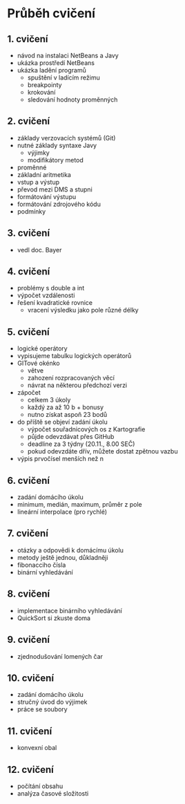 # Průběh cvičení

## 1. cvičení
- návod na instalaci NetBeans a Javy
- ukázka prostředí NetBeans
- ukázka ladění programů
    - spuštění v ladícím režimu
    - breakpointy
    - krokování
    - sledování hodnoty proměnných

## 2. cvičení
- základy verzovacích systémů (Git)
- nutné základy syntaxe Javy
    - výjimky
    - modifikátory metod
- proměnné
- základní aritmetika
- vstup a výstup
- převod mezi DMS a stupni
- formátování výstupu
- formátování zdrojového kódu
- podmínky

## 3. cvičení
- vedl doc. Bayer

## 4. cvičení
- problémy s double a int
- výpočet vzdálenosti
- řešení kvadratické rovnice
    - vracení výsledku jako pole různé délky

## 5. cvičení
- logické operátory
- vypisujeme tabulku logických operátorů
- GITové okénko
  - větve
  - zahození rozpracovaných věcí
  - návrat na některou předchozí verzi
- zápočet
  - celkem 3 úkoly
  - každý za až 10 b + bonusy
  - nutno získat aspoň 23 bodů
- do příště se objeví zadání úkolu
  - výpočet souřadnicových os z Kartografie
  - půjde odevzdávat přes GitHub
  - deadline za 3 týdny (20.11., 8.00 SEČ)
  - pokud odevzdáte dřív, můžete dostat zpětnou vazbu
- výpis prvočísel menších než n

## 6. cvičení
- zadání domácího úkolu
- minimum, medián, maximum, průměr z pole
- lineární interpolace (pro rychlé)

## 7. cvičení
- otázky a odpovědi k domácímu úkolu
- metody ještě jednou, důkladněji
- fibonacciho čísla
- binární vyhledávání

## 8. cvičení
- implementace binárního vyhledávání
- QuickSort si zkuste doma

## 9. cvičení
- zjednodušování lomených čar

## 10. cvičení
- zadání domácího úkolu
- stručný úvod do výjimek
- práce se soubory

## 11. cvičení
- konvexní obal

## 12. cvičení
- počítání obsahu
- analýza časové složitosti

